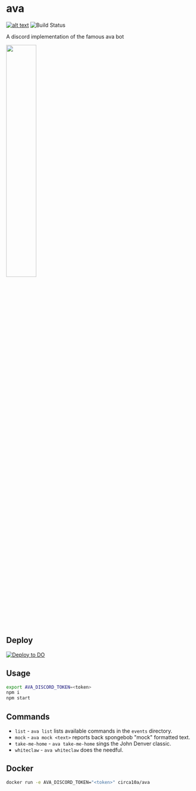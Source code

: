 # ava

[![alt text](https://img.shields.io/badge/Invite%20To-Discord%20-blue)](https://discord.com/api/oauth2/authorize?client_id=876487225716662302&permissions=34359863296&scope=bot)
![Build Status](https://github.com/circa10a/ava/workflows/build-docker-images/badge.svg)

A discord implementation of the famous ava bot

<img src="https://i.imgur.com/XbO6CSl.jpg" width="40%" height="40%"/>

## Deploy

[![Deploy to DO](https://mp-assets1.sfo2.digitaloceanspaces.com/deploy-to-do/do-btn-blue.svg)](https://cloud.digitalocean.com/apps/new?repo=https://github.com/circa10a/ava/tree/main)

## Usage

```bash
export AVA_DISCORD_TOKEN=<token>
npm i
npm start
```

## Commands

- `list` - `ava list` lists available commands in the `events` directory.
- `mock` - `ava mock <text>` reports back spongebob "mock" formatted text.
- `take-me-home` - `ava take-me-home` sings the John Denver classic.
- `whiteclaw` - `ava whiteclaw` does the needful.

## Docker

```bash
docker run -e AVA_DISCORD_TOKEN="<token>" circa10a/ava
```
